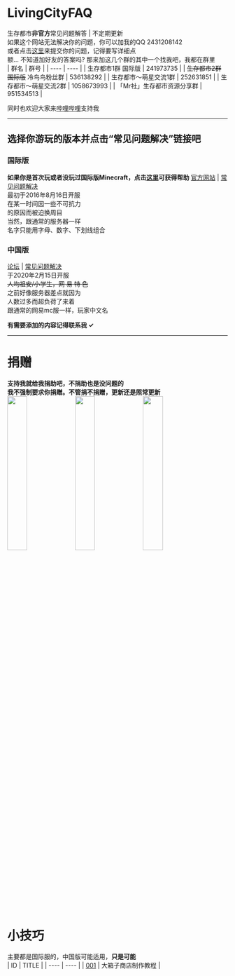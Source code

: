 # LivingCityFAQ
生存都市**非官方**常见问题解答 | 不定期更新  
如果这个网站无法解决你的问题，你可以加我的QQ 2431208142  
或者点击[这里](https://github.com/MrXiaoM/LivingCityFAQ/issues/new/choose)来提交你的问题，记得要写详细点  
额… 不知道加好友的答案吗? 那来加这几个群的其中一个找我吧，我都在群里  
|  群名   | 群号  |
|  ----  |  ----  |
| 生存都市1群 国际版 | 241973735 |
| ~~生存都市2群 国际版~~ 冷鸟鸟粉丝群 | 536138292 |
| 生存都市～萌星交流1群 | 252631851 |
| 生存都市～萌星交流2群 | 1058673993 |
| 「Mr社」生存都市资源分享群 | 951534513 |

同时也欢迎大家来[哔哩哔哩](https://space.bilibili.com/330771760)支持我

-------------------------------

## 选择你游玩的版本并点击“常见问题解决”链接吧
### 国际版  
**如果你是首次玩或者没玩过国际版Minecraft，点击[这里](http://www.pds.ink/forum.php?mod=viewthread&tid=1748&fromuid=6)可获得帮助**
[官方网站](http://www.pds.ink) | [常见问题解决](https://github.com/MrXiaoM/LivingCityFAQ/blob/master/JE.MD)  
最初于2016年8月16日开服  
在某一时间因一些不可抗力  
的原因而被迫换周目  
当然，跟通常的服务器一样  
名字只能用字母、数字、下划线组合  

### 中国版
[论坛](http://mc.netease.com/forum-96-1.html) | [常见问题解决](https://github.com/MrXiaoM/LivingCityFAQ/blob/master/NE.MD)  
于2020年2月15日开服  
~~人均祖安/小学生，网 易 特 色~~  
之前好像服务器差点就因为  
人数过多而超负荷了来着  
跟通常的网易mc服一样，玩家中文名  

**有需要添加的内容记得联系我 ✓**

-------------------------------
# 捐赠
**支持我就给我捐助吧，不捐助也是没问题的**  
**我不强制要求你捐赠。不管捐不捐赠，更新还是照常更新**  
<img src="https://help.mrxiaom.top/img/qq.png" width = 30% />
<img src="https://help.mrxiaom.top/img/wechat.png" width = 30% />
<img src="https://help.mrxiaom.top/img/alipay.png" width = 30% />



# 小技巧  
主要都是国际服的，中国版可能适用，**只是可能**  
| ID | TITLE |
|  ----  |  ----  |
| [001](https://github.com/MrXiaoM/LivingCityFAQ/blob/master/docs/JavaEdition/001.md) | 大箱子商店制作教程 |  
